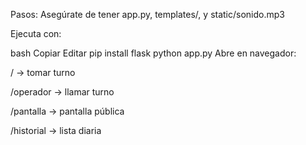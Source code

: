 Pasos:
Asegúrate de tener app.py, templates/, y static/sonido.mp3

Ejecuta con:

bash
Copiar
Editar
pip install flask
python app.py
Abre en navegador:

/ → tomar turno

/operador → llamar turno

/pantalla → pantalla pública

/historial → lista diaria